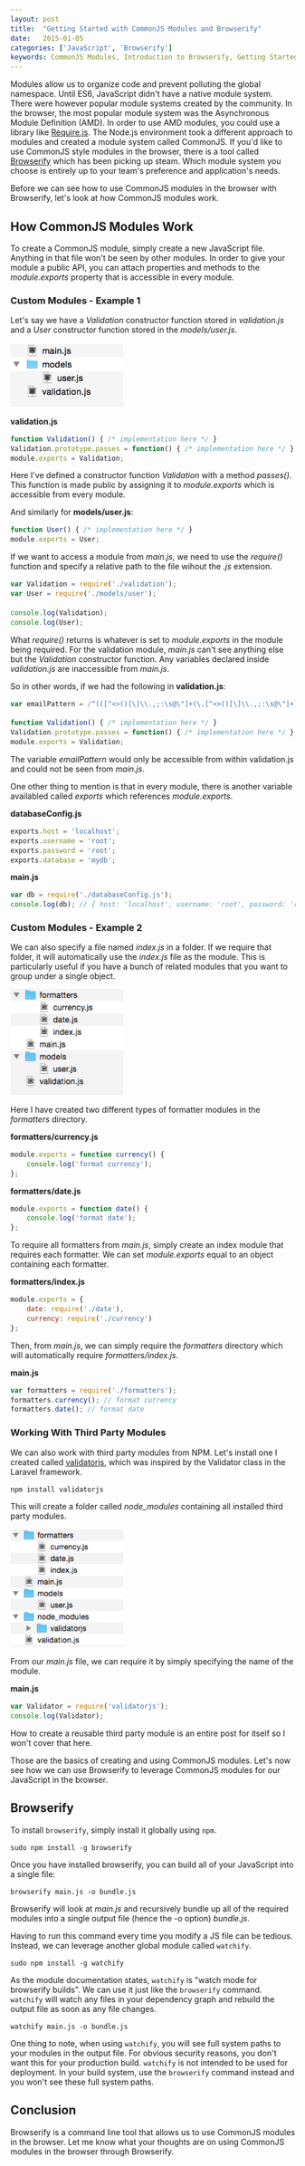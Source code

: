 ```yaml
---
layout: post
title:  "Getting Started with CommonJS Modules and Browserify"
date:   2015-01-05
categories: ['JavaScript', 'Browserify']
keywords: CommonJS Modules, Introduction to Browserify, Getting Started with Browserify, Browserify Tutorial, CommonJS tutorial, CommonJS vs AMD
---
```


Modules allow us to organize code and prevent polluting the global namespace. Until ES6, JavaScript didn't have a native module system. There were however popular module systems created by the community. In the browser, the most popular module system was the Asynchronous Module Definition (AMD). In order to use AMD modules, you could use a library like [Require.js](http://requirejs.org/). The Node.js environment took a different approach to modules and created a module system called CommonJS. If you'd like to use CommonJS style modules in the browser, there is a tool called [Browserify](http://browserify.org/) which has been picking up steam. Which module system you choose is entirely up to your team's preference and application's needs. 

Before we can see how to use CommonJS modules in the browser with Browserify, let's look at how CommonJS modules work.

## How CommonJS Modules Work

To create a CommonJS module, simply create a new JavaScript file. Anything in that file won't be seen by other modules. In order to give your module a public API, you can attach properties and methods to the _module.exports_ property that is accessible in every module.

### Custom Modules - Example 1

Let's say we have a _Validation_ constructor function stored in _validation.js_ and a _User_ constructor function stored in the _models/user.js_.

<img src="/images/browserify/folderstructure1.png" alt="Example 1 folder structure" style="width: 200px;">

__validation.js__

```js
function Validation() { /* implementation here */ }
Validation.prototype.passes = function() { /* implementation here */ };
module.exports = Validation;
```

Here I've defined a constructor function _Validation_ with a method _passes()_. This function is made public by assigning it to _module.exports_ which is accessible from every module.

And similarly for __models/user.js__:

```js
function User() { /* implementation here */ }
module.exports = User;
```

If we want to access a module from _main.js_, we need to use the _require()_ function and specify a relative path to the file wihout the _.js_ extension.

```js
var Validation = require('./validation');
var User = require('./models/user');

console.log(Validation);
console.log(User);
```

What _require()_ returns is whatever is set to _module.exports_ in the module being required. For the validation module, _main.js_ can't see anything else but the _Validation_ constructor function. Any variables declared inside _validation.js_ are inaccessible from _main.js_.

So in other words, if we had the following in __validation.js__:

```js
var emailPattern = /^(([^<>()[\]\\.,;:\s@\"]+(\.[^<>()[\]\\.,;:\s@\"]+)*)|(\".+\"))@((\[[0-9]{1,3}\.[0-9]{1,3}\.[0-9]{1,3}\.[0-9]{1,3}\])|(([a-zA-Z\-0-9]+\.)+[a-zA-Z]{2,}))$/;

function Validation() { /* implementation here */ }
Validation.prototype.passes = function() { /* implementation here */ };
module.exports = Validation;
```

The variable _emailPattern_ would only be accessible from within validation.js and could not be seen from _main.js_.

One other thing to mention is that in every module, there is another variable availabled called _exports_ which references _module.exports_.

__databaseConfig.js__

```js
exports.host = 'localhost';
exports.username = 'root';
exports.password = 'root';
exports.database = 'mydb';
```

__main.js__

```js
var db = require('./databaseConfig.js');
console.log(db); // { host: 'localhost', username: 'root', password: 'root', database: 'mydb' }
```

### Custom Modules - Example 2

We can also specify a file named _index.js_ in a folder. If we require that folder, it will automatically use the _index.js_ file as the module. This is particularly useful if you have a bunch of related modules that you want to group under a single object.

<img src="/images/browserify/folderstructure2.png" alt="Example 2 folder structure" style="width: 200px;">

Here I have created two different types of formatter modules in the _formatters_ directory.

__formatters/currency.js__

```js
module.exports = function currency() {
	console.log('format currency');
};
```

__formatters/date.js__

```js
module.exports = function date() {
	console.log('format date');
};
```

To require all formatters from _main.js_, simply create an index module that requires each formatter. We can set _module.exports_ equal to an object containing each formatter.

__formatters/index.js__

```js
module.exports = {
	date: require('./date'),
	currency: require('./currency')
};
```

Then, from _main.js_, we can simply require the _formatters_ directory which will automatically require _formatters/index.js_.

__main.js__

```js
var formatters = require('./formatters');
formatters.currency(); // format currency
formatters.date(); // format date
```

### Working With Third Party Modules

We can also work with third party modules from NPM. Let's install one I created called [validatorjs](https://www.npmjs.com/package/validatorjs), which was inspired by the Validator class in the Laravel framework.

```
npm install validatorjs
```

This will create a folder called _node\_modules_ containing all installed third party modules.


<img src="/images/browserify/folderstructure3.png" alt="Example 3 folder structure" style="width: 200px;">

From our _main.js_ file, we can require it by simply specifying the name of the module.

__main.js__

```js
var Validator = require('validatorjs');
console.log(Validator);
```

How to create a reusable third party module is an entire post for itself so I won't cover that here.

Those are the basics of creating and using CommonJS modules. Let's now see how we can use Browserify to leverage CommonJS modules for our JavaScript in the browser.

## Browserify

To install `browserify`, simply install it globally using `npm`.

```
sudo npm install -g browserify
```

Once you have installed browserify, you can build all of your JavaScript into a single file:

```
browserify main.js -o bundle.js
```

Browserify will look at _main.js_ and recursively bundle up all of the required modules into a single output file (hence the -o option) _bundle.js_.

Having to run this command every time you modify a JS file can be tedious. Instead, we can leverage another global module called `watchify`.

```
sudo npm install -g watchify
```

As the module documentation states, `watchify` is "watch mode for browserify builds". We can use it just like the `browserify` command. `watchify` will watch any files in your dependency graph and rebuild the output file as soon as any file changes.

```
watchify main.js -o bundle.js
```

One thing to note, when using `watchify`, you will see full system paths to your modules in the output file. For obvious security reasons, you don't want this for your production build. `watchify` is not intended to be used for deployment. In your build system, use the `browserify` command instead and you won't see these full system paths.

## Conclusion

Browserify is a command line tool that allows us to use CommonJS modules in the browser. Let me know what your thoughts are on using CommonJS modules in the browser through Browserify.